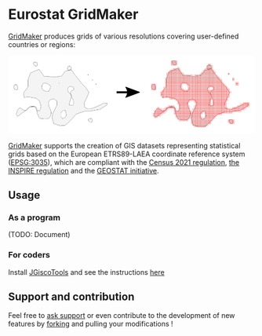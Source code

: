 # Eurostat GridMaker

[GridMaker](https://github.com/eurostat/GridMaker) produces grids of various resolutions covering user-defined countries or regions:

![Eurostat Grid Maker](docs/img/demo_ex/demo_ex.png)

[GridMaker](https://github.com/eurostat/GridMaker) supports the creation of GIS datasets representing statistical grids based on the European ETRS89-LAEA coordinate reference system ([EPSG:3035](https://spatialreference.org/ref/epsg/etrs89-etrs-laea/)), which are compliant with the [Census 2021 regulation](https://ec.europa.eu/eurostat/web/population-and-housing-census/background), [the INSPIRE regulation](https://inspire.ec.europa.eu/id/document/tg/su) and the [GEOSTAT initiative](https://www.efgs.info/geostat/).

## Usage

### As a program

(TODO: Document)

### For coders

Install [JGiscoTools](https://github.com/eurostat/JGiscoTools/) and see the instructions [here](https://github.com/eurostat/JGiscoTools/tree/master/src/site/gridmaker)

## Support and contribution

Feel free to [ask support](https://github.com/eurostat/GridMaker/issues/new) or even contribute to the development of new features by [forking](https://help.github.com/en/articles/fork-a-repo) and pulling your modifications !
